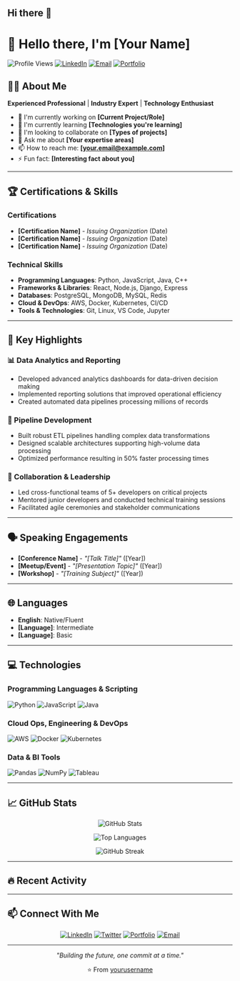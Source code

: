## Hi there 👋

<!--
**arokoolamayowa/arokoolamayowa** is a ✨ _special_ ✨ repository because its `README.md` (this file) appears on your GitHub profile.

Here are some ideas to get you started:

- 🔭 I’m currently working on ...
- 🌱 I’m currently learning ...
- 👯 I’m looking to collaborate on ...
- 🤔 I’m looking for help with ...
- 💬 Ask me about ...
- 📫 How to reach me: ...
- 😄 Pronouns: ...
- ⚡ Fun fact: ...
-->


# 👋 Hello there, I'm [Your Name]

![Profile Views](https://komarev.com/ghpvc/?username=yourusername&color=blue)
[![LinkedIn](https://img.shields.io/badge/LinkedIn-Connect-blue)](https://linkedin.com/in/yourprofile)
[![Email](https://img.shields.io/badge/Email-Contact-red)](mailto:your.email@example.com)
[![Portfolio](https://img.shields.io/badge/Portfolio-Visit-green)](https://yourportfolio.com)

## 🙋‍♂️ About Me

**Experienced Professional** | **Industry Expert** | **Technology Enthusiast**

- 🔭 I'm currently working on **[Current Project/Role]**
- 🌱 I'm currently learning **[Technologies you're learning]**
- 👯 I'm looking to collaborate on **[Types of projects]**
- 💬 Ask me about **[Your expertise areas]**
- 📫 How to reach me: **[your.email@example.com]**
- ⚡ Fun fact: **[Interesting fact about you]**

---

## 🏆 Certifications & Skills

### Certifications
- **[Certification Name]** - *Issuing Organization* (Date)
- **[Certification Name]** - *Issuing Organization* (Date)
- **[Certification Name]** - *Issuing Organization* (Date)

### Technical Skills
- **Programming Languages**: Python, JavaScript, Java, C++
- **Frameworks & Libraries**: React, Node.js, Django, Express
- **Databases**: PostgreSQL, MongoDB, MySQL, Redis
- **Cloud & DevOps**: AWS, Docker, Kubernetes, CI/CD
- **Tools & Technologies**: Git, Linux, VS Code, Jupyter

---

## 🌟 Key Highlights

### 📊 Data Analytics and Reporting
- Developed advanced analytics dashboards for data-driven decision making
- Implemented reporting solutions that improved operational efficiency
- Created automated data pipelines processing millions of records

### 🚀 Pipeline Development  
- Built robust ETL pipelines handling complex data transformations
- Designed scalable architectures supporting high-volume data processing
- Optimized performance resulting in 50% faster processing times

### 👥 Collaboration & Leadership
- Led cross-functional teams of 5+ developers on critical projects
- Mentored junior developers and conducted technical training sessions
- Facilitated agile ceremonies and stakeholder communications

---

## 🗣️ Speaking Engagements

- **[Conference Name]** - *"[Talk Title]"* ([Year])
- **[Meetup/Event]** - *"[Presentation Topic]"* ([Year])
- **[Workshop]** - *"[Training Subject]"* ([Year])

---

## 🌐 Languages

- **English**: Native/Fluent
- **[Language]**: Intermediate
- **[Language]**: Basic

---

## 💻 Technologies

### Programming Languages & Scripting
![Python](https://img.shields.io/badge/-Python-3776AB?style=flat&logo=python&logoColor=white)
![JavaScript](https://img.shields.io/badge/-JavaScript-F7DF1E?style=flat&logo=javascript&logoColor=black)
![Java](https://img.shields.io/badge/-Java-007396?style=flat&logo=java&logoColor=white)

### Cloud Ops, Engineering & DevOps
![AWS](https://img.shields.io/badge/-AWS-232F3E?style=flat&logo=amazon-aws&logoColor=white)
![Docker](https://img.shields.io/badge/-Docker-2496ED?style=flat&logo=docker&logoColor=white)
![Kubernetes](https://img.shields.io/badge/-Kubernetes-326CE5?style=flat&logo=kubernetes&logoColor=white)

### Data & BI Tools
![Pandas](https://img.shields.io/badge/-Pandas-150458?style=flat&logo=pandas&logoColor=white)
![NumPy](https://img.shields.io/badge/-NumPy-013243?style=flat&logo=numpy&logoColor=white)
![Tableau](https://img.shields.io/badge/-Tableau-E97627?style=flat&logo=tableau&logoColor=white)

---

## 📈 GitHub Stats

<div align="center">
  
![GitHub Stats](https://github-readme-stats.vercel.app/api?username=yourusername&show_icons=true&theme=radical)

![Top Languages](https://github-readme-stats.vercel.app/api/top-langs/?username=yourusername&layout=compact&theme=radical)

![GitHub Streak](https://github-readme-streak-stats.herokuapp.com/?user=yourusername&theme=radical)

</div>

---

## 🔥 Recent Activity

<!--START_SECTION:activity-->
<!--END_SECTION:activity-->

---

## 📫 Connect With Me

<div align="center">

[![LinkedIn](https://img.shields.io/badge/LinkedIn-0077B5?style=for-the-badge&logo=linkedin&logoColor=white)](https://linkedin.com/in/yourprofile)
[![Twitter](https://img.shields.io/badge/Twitter-1DA1F2?style=for-the-badge&logo=twitter&logoColor=white)](https://twitter.com/yourusername)
[![Portfolio](https://img.shields.io/badge/Portfolio-FF5722?style=for-the-badge&logo=todoist&logoColor=white)](https://yourportfolio.com)
[![Email](https://img.shields.io/badge/Email-D14836?style=for-the-badge&logo=gmail&logoColor=white)](mailto:your.email@example.com)

</div>

---

<div align="center">
  
*"Building the future, one commit at a time."*

⭐️ From [yourusername](https://github.com/yourusername)

</div>
